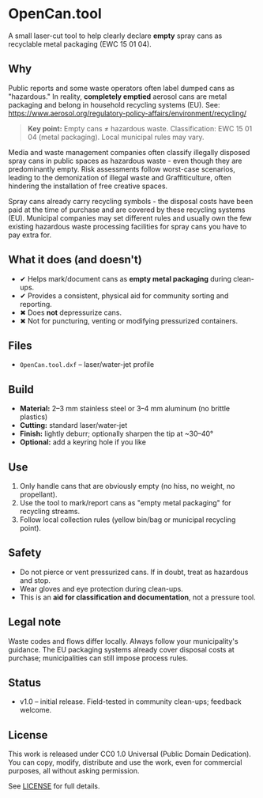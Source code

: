 # OpenCan.tool

A small laser-cut tool to help clearly declare **empty** spray cans as recyclable metal packaging (EWC 15 01 04).

## Why

Public reports and some waste operators often label dumped cans as "hazardous." In reality, **completely emptied** aerosol cans are metal packaging and belong in household recycling systems (EU). See: https://www.aerosol.org/regulatory-policy-affairs/environment/recycling/

> **Key point:** Empty cans ≠ hazardous waste. Classification: EWC 15 01 04 (metal packaging). Local municipal rules may vary.

Media and waste management companies often classify illegally disposed spray cans in public spaces as hazardous waste - even though they are predominantly empty. Risk assessments follow worst-case scenarios, leading to the demonization of illegal waste and Graffiticulture, often hindering the installation of free creative spaces.

Spray cans already carry recycling symbols - the disposal costs have been paid at the time of purchase and are covered by these recycling systems (EU). Municipal companies may set different rules and usually own the few existing hazardous waste processing facilities for spray cans you have to pay extra for.

## What it does (and doesn't)

- ✔ Helps mark/document cans as **empty metal packaging** during clean-ups.
- ✔ Provides a consistent, physical aid for community sorting and reporting.
- ✖ Does **not** depressurize cans.
- ✖ Not for puncturing, venting or modifying pressurized containers.

## Files

- `OpenCan.tool.dxf` – laser/water-jet profile

## Build

- **Material:** 2–3 mm stainless steel or 3–4 mm aluminum (no brittle plastics)
- **Cutting:** standard laser/water-jet
- **Finish:** lightly deburr; optionally sharpen the tip at ~30–40°
- **Optional:** add a keyring hole if you like

## Use

1. Only handle cans that are obviously empty (no hiss, no weight, no propellant).
2. Use the tool to mark/report cans as "empty metal packaging" for recycling streams.
3. Follow local collection rules (yellow bin/bag or municipal recycling point).

## Safety

- Do not pierce or vent pressurized cans. If in doubt, treat as hazardous and stop.
- Wear gloves and eye protection during clean-ups.
- This is an **aid for classification and documentation**, not a pressure tool.

## Legal note

Waste codes and flows differ locally. Always follow your municipality's guidance. The EU packaging systems already cover disposal costs at purchase; municipalities can still impose process rules.

## Status

- v1.0 – initial release. Field-tested in community clean-ups; feedback welcome.

## License

This work is released under CC0 1.0 Universal (Public Domain Dedication). You can copy, modify, distribute and use the work, even for commercial purposes, all without asking permission.

See [LICENSE](LICENSE) for full details.
